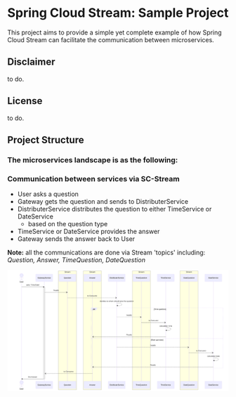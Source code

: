 # Spring Cloud Stream: Sample Project

This project aims to provide a simple yet complete example of how Spring Cloud Stream can facilitate the communication between microservices.

## Disclaimer

to do.

## License

to do.

## Project Structure

### The microservices landscape is as the following:

### Communication between services via SC-Stream

* User asks a question
* Gateway gets the question and sends to DistributerService
* DistributerService distributes the question to either TimeService or DateService
    * based on the question type
* TimeService or DateService provides the answer
* Gateway sends the answer back to User

**Note:** all the communications are done via Stream 'topics' including: *Question, Answer, TimeQuestion, DateQuestion*

<img src="doc/system-landscape.svg" alt="System landscape">

